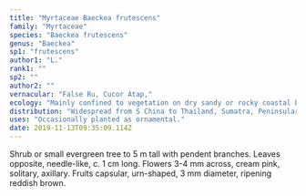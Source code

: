 ```yaml
---
title: "Myrtaceae Baeckea frutescens"
family: "Myrtaceae"
species: "Baeckea frutescens"
genus: "Baeckea"
sp1: "frutescens"
author1: "L."
rank1: ""
sp2: ""
author2: ""
vernacular: "False Ru, Cucor Atap,"
ecology: "Mainly confined to vegetation on dry sandy or rocky coastal bluffs."
distribution: "Widespread from S China to Thailand, Sumatra, Peninsular Malaysia, Borneo, Sulawesi, New Guinea and Australia."
uses: "Occasionally planted as ornamental."
date: 2019-11-13T09:35:09.114Z
---
```

Shrub or small evergreen tree to 5 m tall with pendent branches. Leaves opposite, needle-like, c. 1 cm long. Flowers 3-4 mm across, cream pink, solitary, axillary. Fruits capsular, urn-shaped, 3 mm diameter, ripening reddish brown.